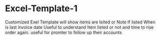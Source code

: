 # Excel-Template-1
Customized Exel Template will show items are lsited or Note 
If listed When is last invoice date 
Useful to understand Item listed or not and time to rise order again.
useful for promter to follow up their accounts
